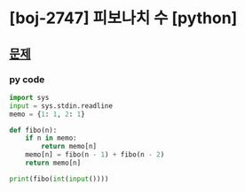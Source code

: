 # [boj-2747] 피보나치 수 [python]

## [문제](https://www.acmicpc.net/problem/2747)

### py code 

```py
import sys
input = sys.stdin.readline
memo = {1: 1, 2: 1}

def fibo(n):
    if n in memo:
        return memo[n]
    memo[n] = fibo(n - 1) + fibo(n - 2)
    return memo[n]

print(fibo(int(input())))
```
